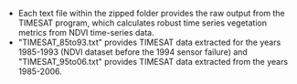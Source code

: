 - Each text file within the zipped folder provides the raw output from the TIMESAT program, which calculates robust time series vegetation metrics from NDVI time-series data.
- "TIMESAT_85to93.txt" provides TIMESAT data extracted for the years 1985-1993 (NDVI dataset before the 1994 sensor failure) and "TIMESAT_95to06.txt" provides TIMESAT data extracted from the years 1985-2006.
